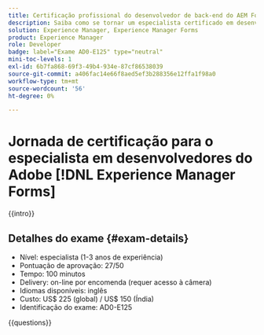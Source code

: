 ```yaml
---
title: Certificação profissional do desenvolvedor de back-end do AEM Forms
description: Saiba como se tornar um especialista certificado em desenvolvedores de back-end do Adobe [!DNL Experience Manager Forms] .
solution: Experience Manager, Experience Manager Forms
product: Experience Manager
role: Developer
badge: label="Exame AD0-E125" type="neutral"
mini-toc-levels: 1
exl-id: 6b7fa868-69f3-49b4-934e-87cf86538039
source-git-commit: a406fac14e66f8aed5ef3b288356e12ffa1f98a0
workflow-type: tm+mt
source-wordcount: '56'
ht-degree: 0%

---
```


# Jornada de certificação para o especialista em desenvolvedores do Adobe [!DNL Experience Manager Forms]

{{intro}}

## Detalhes do exame {#exam-details}

* Nível: especialista (1-3 anos de experiência)
* Pontuação de aprovação: 27/50
* Tempo: 100 minutos
* Delivery: on-line por encomenda (requer acesso à câmera)
* Idiomas disponíveis: inglês
* Custo: US$ 225 (global) / US$ 150 (Índia)
* Identificação do exame: AD0-E125

{{questions}}
